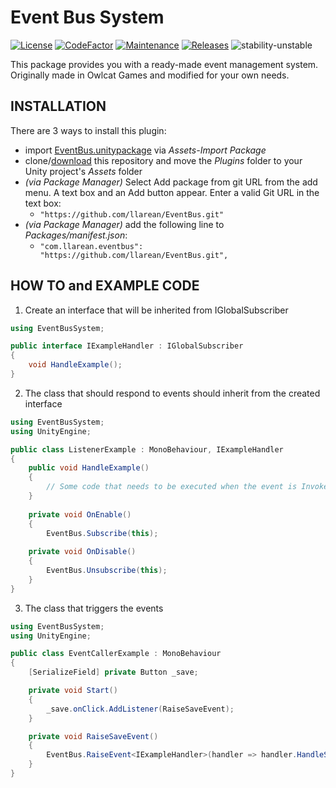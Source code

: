 # Event Bus System

[![License](https://img.shields.io/badge/license-MIT-green.svg)](https://github.com/LLarean/EventBus/blob/master/LICENSE.txt)
[![CodeFactor](https://www.codefactor.io/repository/github/llarean/eventbus/badge)](https://www.codefactor.io/repository/github/llarean/eventbus)
[![Maintenance](https://img.shields.io/badge/Maintained%3F-yes-green.svg)](https://GitHub.com/Naereen/StrapDown.js/graphs/commit-activity)
[![Releases](https://img.shields.io/github/v/release/llarean/EventBus)](https://github.com/llarean/EventBus/releases)
![stability-unstable](https://img.shields.io/badge/stability-stable-green.svg)

This package provides you with a ready-made event management system.
Originally made in Owlcat Games and modified for your own needs.

## INSTALLATION

There are 3 ways to install this plugin:

- import [EventBus.unitypackage](https://github.com/llarean/EventBus/releases) via *Assets-Import Package*
- clone/[download](https://github.com/llarean/EventBus/archive/master.zip) this repository and move the *Plugins* folder to your Unity project's *Assets* folder
- *(via Package Manager)* Select Add package from git URL from the add menu. A text box and an Add button appear. Enter a valid Git URL in the text box:
  - `"https://github.com/llarean/EventBus.git"`
- *(via Package Manager)* add the following line to *Packages/manifest.json*:
  - `"com.llarean.eventbus": "https://github.com/llarean/EventBus.git",`

## HOW TO and EXAMPLE CODE


1. Create an interface that will be inherited from IGlobalSubscriber

```csharp
using EventBusSystem;

public interface IExampleHandler : IGlobalSubscriber
{
    void HandleExample();
}
```

2. The class that should respond to events should inherit from the created interface

```csharp
using EventBusSystem;
using UnityEngine;

public class ListenerExample : MonoBehaviour, IExampleHandler
{
    public void HandleExample()
    {
        // Some code that needs to be executed when the event is Invoked
    }
    
    private void OnEnable()
    {
        EventBus.Subscribe(this);
    
    private void OnDisable()
    {
        EventBus.Unsubscribe(this);
    }
}
```

3. The class that triggers the events

```csharp
using EventBusSystem;
using UnityEngine;

public class EventCallerExample : MonoBehaviour
{
    [SerializeField] private Button _save;

    private void Start()
    {
        _save.onClick.AddListener(RaiseSaveEvent);
    }

    private void RaiseSaveEvent()
    {
        EventBus.RaiseEvent<IExampleHandler>(handler => handler.HandleSave());
    }
}
```